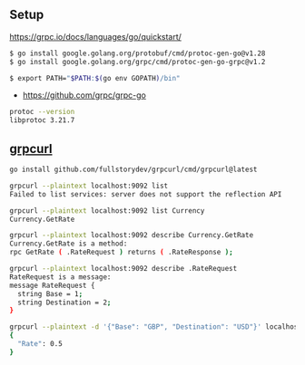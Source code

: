 ## Setup

https://grpc.io/docs/languages/go/quickstart/

```sh
$ go install google.golang.org/protobuf/cmd/protoc-gen-go@v1.28
$ go install google.golang.org/grpc/cmd/protoc-gen-go-grpc@v1.2

$ export PATH="$PATH:$(go env GOPATH)/bin"
```

- https://github.com/grpc/grpc-go

```sh
protoc --version
libprotoc 3.21.7
```

## [grpcurl](https://github.com/fullstorydev/grpcurl)

```sh
go install github.com/fullstorydev/grpcurl/cmd/grpcurl@latest

grpcurl --plaintext localhost:9092 list
Failed to list services: server does not support the reflection API

grpcurl --plaintext localhost:9092 list Currency
Currency.GetRate

grpcurl --plaintext localhost:9092 describe Currency.GetRate
Currency.GetRate is a method:
rpc GetRate ( .RateRequest ) returns ( .RateResponse );

grpcurl --plaintext localhost:9092 describe .RateRequest
RateRequest is a message:
message RateRequest {
  string Base = 1;
  string Destination = 2;
}

grpcurl --plaintext -d '{"Base": "GBP", "Destination": "USD"}' localhost:9092 Currency.GetRate
{
  "Rate": 0.5
}
```
